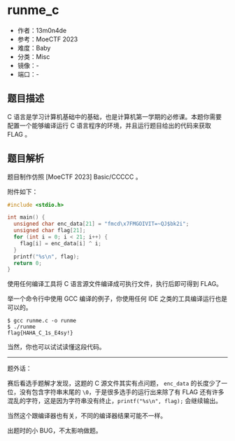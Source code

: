 # runme_c

- 作者：13m0n4de
- 参考：MoeCTF 2023
- 难度：Baby
- 分类：Misc
- 镜像：-
- 端口：-

## 题目描述

C 语言是学习计算机基础中的基础，也是计算机第一学期的必修课。本题你需要配置一个能够编译运行 C 语言程序的环境，并且运行题目给出的代码来获取 FLAG 。

## 题目解析

题目制作仿照 \[MoeCTF 2023\] Basic/CCCCC 。

附件如下：

```c
#include <stdio.h>

int main() {
  unsigned char enc_data[21] = "fmcd\x7FMGOIVIT=~QJ$bk2i";
  unsigned char flag[21];
  for (int i = 0; i < 21; i++) {
    flag[i] = enc_data[i] ^ i;
  }
  printf("%s\n", flag);
  return 0;
}
```

使用任何编译工具将 C 语言源文件编译成可执行文件，执行后即可得到 FLAG。

举一个命令行中使用 GCC 编译的例子，你使用任何 IDE 之类的工具编译运行也是可以的。

```shell
$ gcc runme.c -o runme
$ ./runme
flag{HAHA_C_1s_E4sy!}
```

当然，你也可以试试读懂这段代码。

---

题外话：

赛后看选手题解才发现，这题的 C 源文件其实有点问题， `enc_data` 的长度少了一位，没有包含字符串末尾的 `\0`，于是很多选手的运行出来除了有 FLAG 还有许多混乱的字符，这是因为字符串没有终止，`printf("%s\n", flag);` 会继续输出。

当然这个跟编译器也有关，不同的编译器结果可能不一样。

出题时的小 BUG，不太影响做题。
